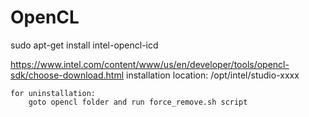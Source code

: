 # OpenCL

sudo apt-get install intel-opencl-icd

https://www.intel.com/content/www/us/en/developer/tools/opencl-sdk/choose-download.html
	installation location: /opt/intel/studio-xxxx
	
	for uninstallation:
		goto opencl folder and run force_remove.sh script
